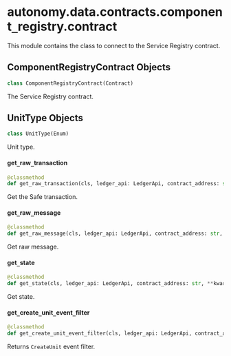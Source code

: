 <a id="autonomy.data.contracts.component_registry.contract"></a>

# autonomy.data.contracts.component`_`registry.contract

This module contains the class to connect to the Service Registry contract.

<a id="autonomy.data.contracts.component_registry.contract.ComponentRegistryContract"></a>

## ComponentRegistryContract Objects

```python
class ComponentRegistryContract(Contract)
```

The Service Registry contract.

<a id="autonomy.data.contracts.component_registry.contract.ComponentRegistryContract.UnitType"></a>

## UnitType Objects

```python
class UnitType(Enum)
```

Unit type.

<a id="autonomy.data.contracts.component_registry.contract.ComponentRegistryContract.get_raw_transaction"></a>

#### get`_`raw`_`transaction

```python
@classmethod
def get_raw_transaction(cls, ledger_api: LedgerApi, contract_address: str, **kwargs: Any) -> Optional[JSONLike]
```

Get the Safe transaction.

<a id="autonomy.data.contracts.component_registry.contract.ComponentRegistryContract.get_raw_message"></a>

#### get`_`raw`_`message

```python
@classmethod
def get_raw_message(cls, ledger_api: LedgerApi, contract_address: str, **kwargs: Any) -> Optional[bytes]
```

Get raw message.

<a id="autonomy.data.contracts.component_registry.contract.ComponentRegistryContract.get_state"></a>

#### get`_`state

```python
@classmethod
def get_state(cls, ledger_api: LedgerApi, contract_address: str, **kwargs: Any) -> Optional[JSONLike]
```

Get state.

<a id="autonomy.data.contracts.component_registry.contract.ComponentRegistryContract.get_create_unit_event_filter"></a>

#### get`_`create`_`unit`_`event`_`filter

```python
@classmethod
def get_create_unit_event_filter(cls, ledger_api: LedgerApi, contract_address: str) -> Iterable[Dict]
```

Returns `CreateUnit` event filter.

